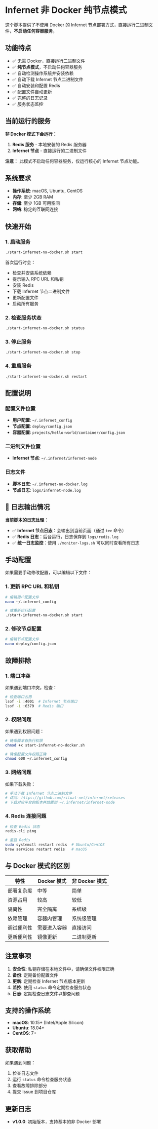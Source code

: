 # Infernet 非 Docker 纯节点模式

这个脚本提供了不使用 Docker 的 Infernet 节点部署方式，直接运行二进制文件，**不启动任何容器服务**。

## 功能特点

- ✅ 无需 Docker，直接运行二进制文件
- ✅ **纯节点模式**，不启动任何容器服务
- ✅ 自动检测操作系统并安装依赖
- ✅ 自动下载 Infernet 节点二进制文件
- ✅ 自动安装和配置 Redis
- ✅ 配置文件自动更新
- ✅ 完整的日志记录
- ✅ 服务状态监控

## 当前运行的服务

**非 Docker 模式下会运行：**

1. **Redis 服务** - 本地安装的 Redis 服务器
2. **Infernet 节点** - 直接运行的二进制文件

**注意：** 此模式不启动任何容器服务，仅运行核心的 Infernet 节点功能。

## 系统要求

- **操作系统**: macOS, Ubuntu, CentOS
- **内存**: 至少 2GB RAM
- **存储**: 至少 1GB 可用空间
- **网络**: 稳定的互联网连接

## 快速开始

### 1. 启动服务

```bash
./start-infernet-no-docker.sh start
```

首次运行时会：
- 检查并安装系统依赖
- 提示输入 RPC URL 和私钥
- 安装 Redis
- 下载 Infernet 节点二进制文件
- 更新配置文件
- 启动所有服务

### 2. 检查服务状态

```bash
./start-infernet-no-docker.sh status
```

### 3. 停止服务

```bash
./start-infernet-no-docker.sh stop
```

### 4. 重启服务

```bash
./start-infernet-no-docker.sh restart
```

## 配置说明

### 配置文件位置

- **用户配置**: `~/.infernet_config`
- **节点配置**: `deploy/config.json`
- **容器配置**: `projects/hello-world/container/config.json`

### 二进制文件位置

- **Infernet 节点**: `~/.infernet/infernet-node`

### 日志文件

- **脚本日志**: `~/.infernet-no-docker.log`
- **节点日志**: `logs/infernet-node.log`

## 📝 日志输出情况

**当前脚本的日志处理：**

- ✅ **Infernet 节点日志**：会输出到当前页面（通过 `tee` 命令）
- ✅ **Redis 日志**：后台运行，日志保存到 `logs/redis.log`
- ✅ **统一日志监控**：使用 `./monitor-logs.sh` 可以同时查看所有日志

## 手动配置

如果需要手动修改配置，可以编辑以下文件：

### 1. 更新 RPC URL 和私钥

```bash
# 编辑用户配置文件
nano ~/.infernet_config

# 或重新运行配置
./start-infernet-no-docker.sh start
```

### 2. 修改节点配置

```bash
# 编辑节点配置文件
nano deploy/config.json
```

## 故障排除

### 1. 端口冲突

如果遇到端口冲突，检查：

```bash
# 检查端口占用
lsof -i :4001  # Infernet 节点端口
lsof -i :6379  # Redis 端口
```

### 2. 权限问题

如果遇到权限问题：

```bash
# 确保脚本有执行权限
chmod +x start-infernet-no-docker.sh

# 确保配置文件权限正确
chmod 600 ~/.infernet_config
```

### 3. 网络问题

如果下载失败：

```bash
# 手动下载 Infernet 节点二进制文件
# 访问: https://github.com/ritual-net/infernet/releases
# 下载对应平台的版本并放置到 ~/.infernet/infernet-node
```

### 4. Redis 连接问题

```bash
# 检查 Redis 状态
redis-cli ping

# 重启 Redis
sudo systemctl restart redis  # Ubuntu/CentOS
brew services restart redis   # macOS
```

## 与 Docker 模式的区别

| 特性 | Docker 模式 | 非 Docker 模式 |
|------|-------------|----------------|
| 部署复杂度 | 中等 | 简单 |
| 资源占用 | 较高 | 较低 |
| 隔离性 | 完全隔离 | 系统级 |
| 依赖管理 | 容器内管理 | 系统级管理 |
| 调试便利性 | 需要进入容器 | 直接访问 |
| 更新便利性 | 镜像更新 | 二进制更新 |

## 注意事项

1. **安全性**: 私钥存储在本地文件中，请确保文件权限正确
2. **备份**: 定期备份配置文件
3. **更新**: 定期检查 Infernet 节点版本更新
4. **监控**: 使用 `status` 命令定期检查服务状态
5. **日志**: 定期检查日志文件以排查问题

## 支持的操作系统

- **macOS**: 10.15+ (Intel/Apple Silicon)
- **Ubuntu**: 18.04+
- **CentOS**: 7+

## 获取帮助

如果遇到问题：

1. 检查日志文件
2. 运行 `status` 命令检查服务状态
3. 查看故障排除部分
4. 提交 Issue 到项目仓库

## 更新日志

- **v1.0.0**: 初始版本，支持基本的非 Docker 部署 